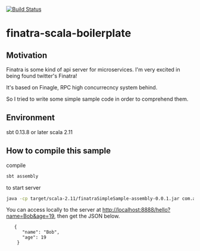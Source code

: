 [![Build Status](https://travis-ci.org/axtstar/finatra-scala-boilerplate.svg?branch=master)](https://travis-ci.org/axtstar/finatra-scala-boilerplate)

# finatra-scala-boilerplate

## Motivation

Finatra is some kind of api server for microservices.
I'm very excited in being found twitter's Finatra!

It's based on Finagle, RPC high concurrecncy system behind.

So I tried to write some simple sample code in order to comprehend them.

## Environment

sbt 0.13.8 or later
scala 2.11

## How to compile this sample

compile

```bash
sbt assembly
```

to start server

```bash
java -cp target/scala-2.11/finatraSimpleSample-assembly-0.0.1.jar com.axtstar.finatraSimpleSample.ExampleServerMain
```

You can access locally to the server at <a href='http://localhost:8888/hello?name=Bob&age=19'>http://localhost:8888/hello?name=Bob&age=19</a>, then get the JSON below.

```
   {
      "name": "Bob",
      "age": 19
    }
```
